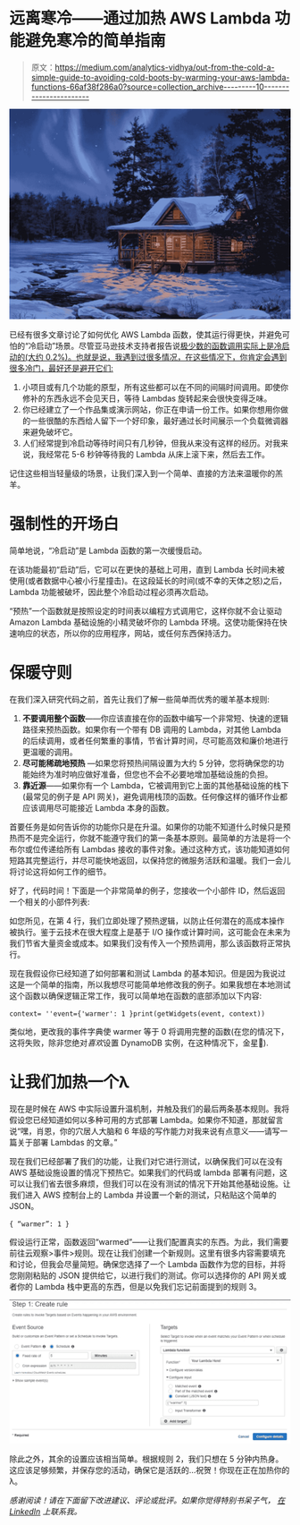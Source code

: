 # 远离寒冷——通过加热 AWS Lambda 功能避免寒冷的简单指南

> 原文：<https://medium.com/analytics-vidhya/out-from-the-cold-a-simple-guide-to-avoiding-cold-boots-by-warming-your-aws-lambda-functions-66af38f286a0?source=collection_archive---------10----------------------->

![](img/dd38d16ae679fe1451199d816c2ade12.png)

已经有很多文章讨论了如何优化 AWS Lambda 函数，使其运行得更快，并避免可怕的“冷启动”场景。尽管亚马逊技术支持者报告说[极少数的函数调用实际上是冷启动的(大约 0.2%)。也就是说，我遇到过很多情况，在这些情况下，你肯定会遇到很多冷门，最好还是避开它们:](https://www.jeremydaly.com/lambda-warmer-optimize-aws-lambda-function-cold-starts/)

1.  小项目或有几个功能的原型，所有这些都可以在不同的间隔时间调用。即使你修补的东西永远不会见天日，等待 Lambdas 旋转起来会很快变得乏味。
2.  你已经建立了一个作品集或演示网站，你正在申请一份工作。如果你想用你做的一些很酷的东西给人留下一个好印象，最好通过长时间展示一个负载微调器来避免破坏它。
3.  人们经常提到冷启动等待时间只有几秒钟，但我从来没有这样的经历。对我来说，我经常花 5-6 秒钟等待我的 Lambda 从床上滚下来，然后去工作。

记住这些相当轻量级的场景，让我们深入到一个简单、直接的方法来温暖你的羔羊。

# 强制性的开场白

简单地说，“冷启动”是 Lambda 函数的第一次缓慢启动。

在该功能最初“启动”后，它可以在更快的基础上可用，直到 Lambda 长时间未被使用(或者数据中心被小行星撞击)。在这段延长的时间(或不幸的天体之怒)之后，Lambda 功能被破坏，因此整个冷启动过程必须再次启动。

“预热”一个函数就是按照设定的时间表以编程方式调用它，这样你就不会让驱动 Amazon Lambda 基础设施的小精灵破坏你的 Lambda 环境。这使功能保持在快速响应的状态，所以你的应用程序，网站，或任何东西保持活力。

# 保暖守则

在我们深入研究代码之前，首先让我们了解一些简单而优秀的暖羊基本规则:

1.  **不要调用整个函数**——你应该直接在你的函数中编写一个非常短、快速的逻辑路径来预热函数。如果你有一个带有 DB 调用的 Lambda，对其他 Lambda 的后续调用，或者任何繁重的事情，节省计算时间，尽可能高效和廉价地进行更温暖的调用。
2.  **尽可能稀疏地预热** —如果您将预热间隔设置为大约 5 分钟，您将确保您的功能始终为准时响应做好准备，但您也不会不必要地增加基础设施的负担。
3.  **靠近源**——如果你有一个 Lambda，它被调用到它上面的其他基础设施的栈下(最常见的例子是 API 网关)，避免调用栈顶的函数。任何像这样的循环作业都应该调用尽可能接近 Lambda 本身的函数。

首要任务是如何告诉你的功能你只是在升温。如果你的功能不知道什么时候只是预热而不是完全运行，你就不能遵守我们的第一条基本原则。最简单的方法是将一个布尔或位传递给所有 Lambdas 接收的事件对象。通过这种方式，该功能知道如何短路其完整运行，并尽可能快地返回，以保持您的微服务活跃和温暖。我们一会儿将讨论这将如何工作的细节。

好了，代码时间！下面是一个非常简单的例子，您接收一个小部件 ID，然后返回一个相关的小部件列表:

如您所见，在第 4 行，我们立即处理了预热逻辑，以防止任何潜在的高成本操作被执行。鉴于云技术在很大程度上是基于 I/O 操作或计算时间，这可能会在未来为我们节省大量资金或成本。如果我们没有传入一个预热调用，那么该函数将正常执行。

现在我假设你已经知道了如何部署和测试 Lambda 的基本知识。但是因为我说过这是一个简单的指南，所以我想尽可能简单地修改我的例子。如果我想在本地测试这个函数以确保逻辑正常工作，我可以简单地在函数的底部添加以下内容:

```
context= ''event={'warmer': 1 }print(getWidgets(event, context))
```

类似地，更改我的事件字典使 warmer 等于 0 将调用完整的函数(在您的情况下，这将失败，除非您绝对*喜欢*设置 DynamoDB 实例，在这种情况下，金星🌟).

# 让我们加热一个λ

现在是时候在 AWS 中实际设置升温机制，并触及我们的最后两条基本规则。我将假设您已经知道如何以多种可用的方式部署 Lambda。如果你不知道，那就留言说“嘿，肖恩，你的穴居人大脑和 6 年级的写作能力对我来说有点意义——请写一篇关于部署 Lambdas 的文章。”

现在我们已经部署了我们的功能，让我们对它进行测试，以确保我们可以在没有 AWS 基础设施设置的情况下预热它。如果我们的代码或 lambda 部署有问题，这可以让我们省去很多麻烦，但我们可以在没有测试的情况下开始其他基础设施。让我们进入 AWS 控制台上的 Lambda 并设置一个新的测试，只粘贴这个简单的 JSON。

```
{ “warmer”: 1 }
```

假设运行正常，函数返回“warmed”——让我们配置真实的东西。为此，我们需要前往云观察>事件>规则。现在让我们创建一个新规则。这里有很多内容需要填充和讨论，但我会尽量简短。确保您选择了一个 Lambda 函数作为您的目标，并将您刚刚粘贴的 JSON 提供给它，以进行我们的测试。你可以选择你的 API 网关或者你的 Lambda 栈中更高的东西，但是以免我们忘记前面提到的规则 3。

![](img/6c78208effa271b23b540b3d7c704101.png)

除此之外，其余的设置应该相当简单。根据规则 2，我们只想在 5 分钟内热身。这应该足够频繁，并保存您的活动，确保它是活跃的…祝贺！你现在正在加热你的λ。

*感谢阅读！请在下面留下改进建议、评论或批评。如果你觉得特别书呆子气，* [*在 LinkedIn*](https://www.linkedin.com/in/sean-drummy-a6b6774/) *上联系我。*